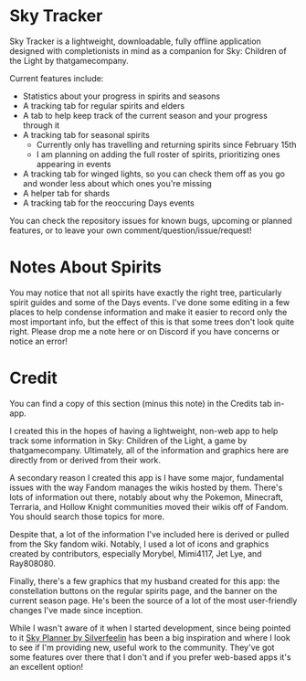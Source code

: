 # Sky Tracker

Sky Tracker is a lightweight, downloadable, fully offline application designed with completionists in mind as a companion for Sky: Children of the Light by thatgamecompany.

Current features include:
 - Statistics about your progress in spirits and seasons
 - A tracking tab for regular spirits and elders
 - A tab to help keep track of the current season and your progress through it
 - A tracking tab for seasonal spirits
   - Currently only has travelling and returning spirits since February 15th
   - I am planning on adding the full roster of spirits, prioritizing ones appearing in events
 - A tracking tab for winged lights, so you can check them off as you go and wonder less about which ones you're missing
 - A helper tab for shards
 - A tracking tab for the reoccuring Days events

You can check the repository issues for known bugs, upcoming or planned features, or to leave your own comment/question/issue/request!

# Notes About Spirits

You may notice that not all spirits have exactly the right tree, particularly spirit guides and some of the Days events. I've done some editing in a few places to help condense information and make it easier to record only the most important info, but the effect of this is that some trees don't look quite right. Please drop me a note here or on Discord if you have concerns or notice an error!

# Credit

You can find a copy of this section (minus this note) in the Credits tab in-app.

I created this in the hopes of having a lightweight, non-web app to help track some information in Sky: Children of the Light, a game by thatgamecompany. Ultimately, all of the information and graphics here are directly from or derived from their work.

A secondary reason I created this app is I have some major, fundamental issues with the way Fandom manages the wikis hosted by them. There's lots of information out there, notably about why the Pokemon, Minecraft, Terraria, and Hollow Knight communities moved their wikis off of Fandom. You should search those topics for more.

Despite that, a lot of the information I've included here is derived or pulled from the Sky fandom wiki. Notably, I used a lot of icons and graphics created by contributors, especially Morybel, Mimi4117, Jet Lye, and Ray808080.

Finally, there's a few graphics that my husband created for this app: the constellation buttons on the regular spirits page, and the banner on the current season page. He's been the source of a lot of the most user-friendly changes I've made since inception.

While I wasn't aware of it when I started development, since being pointed to it [Sky Planner by Silverfeelin](https://sky-planner.pages.dev/) has been a big inspiration and where I look to see if I'm providing new, useful work to the community. They've got some features over there that I don't and if you prefer web-based apps it's an excellent option!
